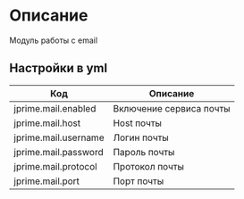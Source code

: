 # Описание

Модуль работы с email

## Настройки в yml

| Код                             | Описание                                               |
|---------------------------------|--------------------------------------------------------|
| jprime.mail.enabled             | Включение сервиса почты                                |
| jprime.mail.host                | Host почты                                             |
| jprime.mail.username            | Логин почты                                            |
| jprime.mail.password            | Пароль почты                                           |
| jprime.mail.protocol            | Протокол почты                                         |
| jprime.mail.port                | Порт почты                                             |